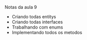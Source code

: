 Notas da aula 9
- Criando todas entitys
- Criando todas interfaces
- Trabalhando com enums
- Implementando todos os metodos 

